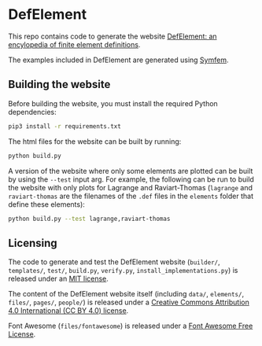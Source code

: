 # DefElement
This repo contains code to generate the website
[DefElement: an encylopedia of finite element definitions](https://defelement.com).

The examples included in DefElement are generated using [Symfem](https://github.com/mscroggs/symfem).

## Building the website
Before building the website, you must install the required Python dependencies:

```bash
pip3 install -r requirements.txt
```

The html files for the website can be built by running:

```bash
python build.py
```

A version of the website where only some elements are plotted can be built by using the
`--test` input arg. For example, the following can be run to build the website with only
plots for Lagrange and Raviart-Thomas (`lagrange` and `raviart-thomas` are
the filenames of the `.def` files in the `elements` folder that define these
elements):

```bash
python build.py --test lagrange,raviart-thomas
```

## Licensing

The code to generate and test the DefElement website (`builder/`, `templates/`, `test/`, `build.py`, `verify.py`, `install_implementations.py`)
is released under an [MIT license](LICENSE.txt).

The content of the DefElement website itself (including `data/`, `elements/`, `files/`, `pages/`, `people/`)
is released under a [Creative Commons Attribution 4.0 International (CC BY 4.0) license](LICENSE-CC.txt).

Font Awesome (`files/fontawesome`) is released under a [Font Awesome Free License](files/fontawesome/LICENSE.txt).

